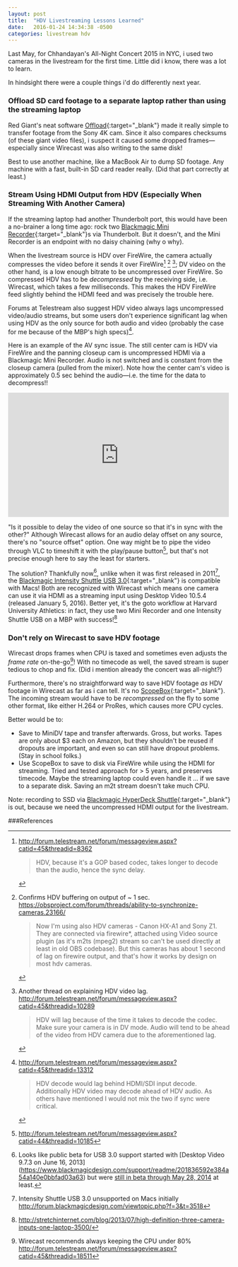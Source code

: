 ```yaml
---
layout: post
title:  "HDV Livestreaming Lessons Learned"
date:   2016-01-24 14:34:38 -0500
categories: livestream hdv
---
```


Last May, for Chhandayan's All-Night Concert 2015 in NYC, i used two cameras in the livestream for the first time. Little did i know, there was a lot to learn.

In hindsight there were a couple things i'd do differently next year.

### Offload SD card footage to a separate laptop rather than using the streaming laptop
Red Giant's neat software [Offload](http://www.redgiant.com/products/offload/){:target="_blank"} made it really simple to transfer footage from the Sony 4K cam. Since it also compares checksums (of these giant video files), i suspect it caused some dropped frames—especially since Wirecast was also writing to the same disk!

Best to use another machine, like a MacBook Air to dump SD footage. Any machine with a fast, built-in SD card reader really. (Did that part correctly at least.)

### Stream Using HDMI Output from HDV (Especially When Streaming With Another Camera)
If the streaming laptop had another Thunderbolt port, this would have been a no-brainer a long time ago: rock two [Blackmagic Mini Recorder](https://www.blackmagicdesign.com/products/ultrastudiothunderbolt/techspecs/W-DLUS-04){:target="_blank"}s via Thunderbolt. But it doesn't, and the Mini Recorder is an endpoint with no daisy chaining (why o why).

When the livestream source is HDV over FireWire, the camera actually compresses the video before it sends it over FireWire[^2] [^4] [^5]; DV video on the other hand, is a low enough bitrate to be uncompressed over FireWire. So compressed HDV has to be _decompressed_ by the receiving side, i.e. Wirecast, which takes a few milliseconds. This makes the HDV FireWire feed slightly behind the HDMI feed and was precisely the trouble here.

Forums at Telestream also suggest HDV video always lags uncompressed video/audio streams, but some users don't experience significant lag when using HDV as the only source for both audio and video (probably the case for me because of the MBP's high specs)[^3].

Here is an example of the AV sync issue. The still center cam is HDV via FireWire and the panning closeup cam is uncompressed HDMI via a Blackmagic Mini Recorder. Audio is not switched and is constant from the closeup camera (pulled from the mixer). Note how the center cam's video is approximately 0.5 sec behind the audio—i.e. the time for the data to decompress!!

<div class="videoWrapper">
<iframe src="https://player.vimeo.com/video/150565246?title=0&byline=0" width="500" height="281" frameborder="0" webkitallowfullscreen mozallowfullscreen allowfullscreen></iframe>
</div>


"Is it possible to delay the video of one source so that it's in sync with the other?" Although Wirecast allows for an audio delay offset on any source, there's no "source offset" option. One way might be to pipe the video through VLC to timeshift it with the play/pause button[^6], but that's not precise enough here to say the least for starters.

The solution? Thankfully now[^8], unlike when it was first released in 2011[^7], the [Blackmagic Intensity Shuttle USB 3.0](){:target="_blank"} is compatible with Macs! Both are recognized with Wirecast which means one camera can use it via HDMI as a streaming input using Desktop Video 10.5.4 (released January 5, 2016). Better yet, it's the goto workflow at Harvard University Athletics: in fact, they use two Mini Recorder and one Intensity Shuttle USB on a MBP with success![^1]


### Don't rely on Wirecast to save HDV footage 
Wirecast drops frames when CPU is taxed and sometimes even adjusts the _frame rate_ on-the-go[^9]! With no timecode as well, the saved stream is super tedious to chop and fix. (Did i mention already the concert was all-night?)

Furthermore, there's no straightforward way to save HDV footage *as* HDV footage in Wirecast as far as i can tell. It's no [ScopeBox](http://www.divergentmedia.com/scopebox){:target="_blank"}. The incoming stream would have to be *recompressed* on the fly to some other format, like either H.264 or ProRes, which causes more CPU cycles.

Better would be to:

* Save to MiniDV tape and transfer afterwards. Gross, but works. Tapes are only about $3 each on Amazon, but they shouldn't be reused if dropouts are important, and even so can still have dropout problems. (Stay in school folks.)
* Use ScopeBox to save to disk via FireWire while using the HDMI for streaming. Tried and tested approach for > 5 years, and preserves timecode. Maybe the streaming laptop could even handle it ... if we save to a separate disk. Saving an m2t stream doesn't take much CPU.

Note: recording to SSD via [Blackmagic HyperDeck Shuttle](https://www.blackmagicdesign.com/products/hyperdeckshuttle){:target="_blank"} is out, because we need the uncompressed HDMI output for the livestream.

###References

[^1]: <http://stretchinternet.com/blog/2013/07/high-definition-three-camera-inputs-one-laptop-3500/>

[^2]: <http://forum.telestream.net/forum/messageview.aspx?catid=45&threadid=8362>
	<blockquote>
	HDV, because it's a GOP based codec, takes longer to decode than the audio, hence the sync delay.
	</blockquote>

[^3]: <http://forum.telestream.net/forum/messageview.aspx?catid=45&threadid=13312> 
	<blockquote>
	HDV decode would lag behind HDMI/SDI input decode.
	Additionally HDV video may decode ahead of HDV audio.
	As others have mentioned I would not mix the two if sync were critical.
	</blockquote>
	
[^4]: Confirms HDV buffering on output of ~ 1 sec. <https://obsproject.com/forum/threads/ability-to-synchronize-cameras.23166/>
	<blockquote>
	Now I'm using also HDV cameras - Canon HX-A1 and Sony Z1. They are connected via firewire*, attached using Video source plugin (as it's m2ts (mpeg2) stream so can't be used directly at least in old OBS codebase). But this cameras has about 1 second of lag on firewire output, and that's how it works by design on most hdv cameras.
	</blockquote>
	
[^5]: Another thread on explaining HDV video lag. <http://forum.telestream.net/forum/messageview.aspx?catid=45&threadid=10289>
	<blockquote>
	HDV will lag because of the time it takes to decode the codec. Make sure your camera is in DV mode. 
	Audio will tend to be ahead of the video from HDV camera due to the aforementioned lag.
	</blockquote>
[^6]: <http://forum.telestream.net/forum/messageview.aspx?catid=44&threadid=10185>
[^7]: Intensity Shuttle USB 3.0 unsupported on Macs initially <http://forum.blackmagicdesign.com/viewtopic.php?f=3&t=3518>
[^8]: Looks like public beta for USB 3.0 support started with [Desktop Video 9.7.3 on June 16, 2013] (https://www.blackmagicdesign.com/support/readme/201836592e384a54a140e0bbfad03a63) but were [still in beta through May 28, 2014](http://forum.blackmagicdesign.com/viewtopic.php?f=11&t=22926) at least.
[^9]: Wirecast recommends always keeping the CPU under 80% <http://forum.telestream.net/forum/messageview.aspx?catid=45&threadid=18511>